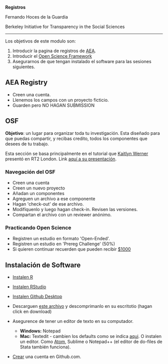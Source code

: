 **Registros**

Fernando Hoces de la Guardia

Berkeley Initiative for Transparency in the Social Sciences

----------

Los objetivos de este modulo son:  
 1. Introducir la pagina de registros de [AEA](https://www.socialscienceregistry.org).   
 2. Introducir el [Open Science Framework](https://osf.io)
 3. Asegurarnos de que tengan instalado el software para las sesiones siguientes.

## AEA Registry

* Creen una cuenta.   
* Llenemos los campos con un proyecto ficticio.
* Guarden pero NO HAGAN SUBMISSION

## OSF

**Objetivo**: un lugar para organizar toda tu investigación. Esta diseñado para que puedas compartir, y recibas credito, todos los componentes que desees de tu trabajo.  

Esta sección se basa principalmente en el tutorial que  [Kaitlyn Werner](https://osf.io/ftk25/) presentó en RT2 London. Link [aquí a su presentación](https://osf.io/qpgrn/).


### Navegación del OSF  
* Creen una cuenta  
* Creen un nuevo proyecto
* Añadan un componentes
* Agreguen un archivo a ese componente
* Hagan 'check-out' de ese archivo.
* Modifíquenlo y luego hagan check-in. Revisen las versiones.
* Compartan el archivo con un reviewer anónimo.

### Practicando Open Science  
* Registren un estudio en formato 'Open-Ended'.
* Registren un estudio en 'Prereg Challenge' (50%)
* Si quieren continuar recuerden que pueden recibir [$1000](https://cos.io/prereg/)


## Instalación de Software

 * [Instalen R](https://cloud.r-project.org)
 * [Instalen RStudio](https://www.rstudio.com/products/rstudio/download/#download)
 * [Instalen Github Desktop](https://desktop.github.com)
 * Descarguen [este archivo](https://github.com/fhoces/BITSS_ULS_BOLIVIA_2017/blob/master/3-Rmarkdown/3-Rmarkdown.zip) y descomprimanlo en su escritotio (hagan click en download)
 * Asegurence de tener un editor de texto en su computador.

   * **Windows:** Notepad
   * **Mac:** Textedit -  cambien los defaults como se indica [aqui](http://www.iphonehacks.com/2017/06/plain-text-mode-textedit-mac.html). O instalen un editor.
 Como [Atom](http://atom.io), Sublime o Notepad++ (el editor de do-files de Stata también funciona).


 * [Crear](https://github.com/join?source=header-home) una cuenta en Github.com.
